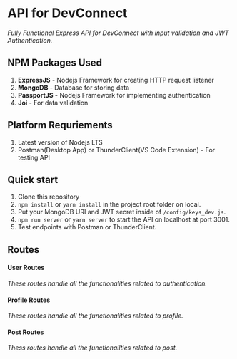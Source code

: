 # API for DevConnect
_Fully Functional Express API for DevConnect with input validation and JWT Authentication._

## NPM Packages Used
1. **ExpressJS** - Nodejs Framework for creating HTTP request listener
2. **MongoDB** - Database for storing data
3. **PassportJS** - Nodejs Framework for implementing authentication 
4. **Joi** - For data validation

## Platform Requriements

1. Latest version of Nodejs LTS
2. Postman(Desktop App) or ThunderClient(VS Code Extension) - For testing API

## Quick start

1. Clone this repository
2. `npm install` or `yarn install` in the project root folder on local.
3. Put your MongoDB URI and JWT secret inside of `/config/keys_dev.js`.
4. `npm run server` or `yarn server` to start the API on localhost at port 3001.
5. Test endpoints with Postman or ThunderClient.

## Routes

#### User Routes
  _These routes handle all the functionalities related to authentication._

#### Profile Routes
  _These routes handle all the functionalities related to profile._

#### Post Routes
  _Thess routes handle all the functionailties related to post._
